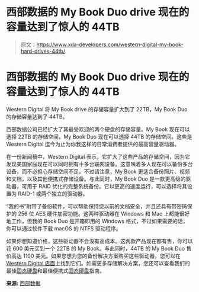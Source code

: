 # 西部数据的 My Book Duo drive 现在的容量达到了惊人的 44TB

> 原文：<https://www.xda-developers.com/western-digital-my-book-hard-drives-44tb/>

# 西部数据的 My Book Duo drive 现在的容量达到了惊人的 44TB

Western Digital 将 My Book drive 的存储容量扩大到了 22TB，My Book Duo 的存储容量达到了 44TB。

西部数据公司已经扩大了其最受欢迎的两个硬盘的存储容量。My Book 现在可以选择 22TB 的存储空间，My Book Duo 现在可以选择 44TB 的存储空间。这些是 Western Digital 迄今为止为你我这样的日常消费者提供的最高容量驱动器。

在一份新闻稿中，Western Digital 表示，它扩大了这些产品的存储空间，因为它发现美国家庭现在可以同时拥有十多台联网设备。这意味着多人现在可以备份多台设备，而不必担心存储空间不足。不过请注意，My Book 更适合备份照片、视频和文档，以及其他便携式存储设备。与此同时，My Book Duo 是一款更高级的驱动器，可用于 RAID 优化的完整系统备份。它以更高的速度运行，可以选择将其设置为 RAID-1 或两个独立的驱动器。

“我的书”附带了备份软件，可以帮助保持您以前的文档安全，并且还具有带密码保护的 256 位 AES 硬件加密功能。这两种驱动器在 Windows 和 Mac 上都能很好地工作，但我的 Book Duo 是开箱即用的 Windows 格式，不过如果需要的话，你可以通过软件下载 macOS 的 NTFS 驱动程序。

如果你想知道价格，这些驱动器不会没有高成本。这两款产品现在都有售，你可以花 600 美元买到一个 22TB 的 My Book。与此同时，44TB 的 My Book Duo 售价高达 1100 美元。如果您想为您的备份解决方案购买这些驱动器，您可以在 [Western Digital 店面](https://www.westerndigital.com/products/hdd/external-hdd?filterByBrandName=WD&filterByVvc-capacity=21+TB+-+50+TB&filterByUseCaseName=Backups)上找到它们。如需更多存储解决方案，您还可以查看我们的最佳[固态硬盘](https://www.xda-developers.com/best-ssds-sata-nvme/)和最佳便携式[固态硬盘](https://www.xda-developers.com/best-portable-ssd/)指南。

**来源:** [西部数据](https://www.westerndigital.com/company/newsroom/press-releases/2023/2023-02-15-western-digital-brings-milestone-capacity-to-everyday-consumers-as-data-creation-continues-to-soar)
